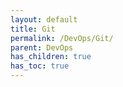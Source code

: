```yaml
---
layout: default
title: Git
permalink: /DevOps/Git/
parent: DevOps
has_children: true
has_toc: true
---
```

